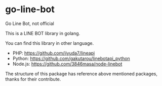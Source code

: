 # go-line-bot
Go Line Bot, not official

This is a LINE BOT library in golang.

You can find this library in other language.
* PHP: https://github.com/iiyuda7/lineapi
* Python: https://github.com/gakutarou/linebotapi_python
* Node.js: https://github.com/3846masa/node-linebot

The structure of this package has reference above mentioned packages, thanks for their contribute.

